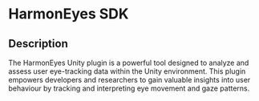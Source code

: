 # HarmonEyes SDK

## Description
The HarmonEyes Unity plugin is a powerful tool designed to analyze and assess user eye-tracking data within the Unity environment. This plugin empowers developers and researchers to gain valuable insights into user behaviour by tracking and interpreting eye movement and gaze patterns.
